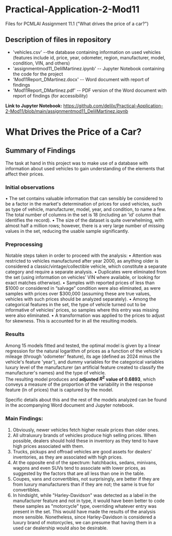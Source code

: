 # Practical-Application-2-Mod11
Files for PCMLAI  Assignment 11.1 ("What drives the price of a car?")

## Description of files in repository
* 'vehicles.csv' --the database containing information on used vehicles (features include id, price, year, odometer, region, manufacturer, model, condition, VIN, and others)
* 'assignmentmod11_DelilMartinez.ipynb' -- Jupyter Notebook containing the code for the project
* 'Mod11Report_DMartinez.docx' -- Word document with report of findings
* 'Mod11Report_DMartinez.pdf' -- PDF version of the Word document with report of findings (for accessibility)

**Link to Jupyter Notebook:** https://github.com/delilx/Practical-Application-2-Mod11/blob/main/assignmentmod11_DelilMartinez.ipynb 


# What Drives the Price of a Car?

## Summary of Findings
The task at hand in this project was to make use of a database with information about used vehicles to gain understanding of the elements that affect their prices. 

### Initial observations
•	The set contains valuable information that can sensibly be considered to be a factor in the market's determination of prices for used vehicles, such as type of vehicle, manufacturer, model, year, and condition, to name a few. The total number of columns in the set is 18 (including an 'id' column that identifies the record).
•	The size of the dataset is quite overwhelming, with almost half a million rows; however, there is a very large number of missing values in the set, reducing the usable sample significantly.

### Preprocessing
Notable steps taken in order to proceed with the analysis:
•	Attention was restricted to vehicles manufactured after year 2000, as anything older is considered a classic/vintage/collectible vehicle, which constitute a separate category and require a separate analysis.
•	Duplicates were eliminated from the set (using information on vehicles’ VIN where available, or looking for exact matches otherwise).
•	Samples with reported prices of less than $1000 or considered in “salvage” condition were also eliminated, as were samples with prices over $300,000 (assuming these are true values, vehicles with such prices should be analyzed separately).
•	Among the categorical features in the set, the type of vehicle turned out to be informative of vehicles’ prices, so samples where this entry was missing were also eliminated.
•	A transformation was applied to the prices to adjust for skewness. This is accounted for in all the resulting models.

### Results
Among 15 models fitted and tested, the optimal model is given by a linear regression for the natural logarithm of prices as a function of the vehicle's mileage (through 'odometer' feature), its age (defined as 2024 minus the vehicle's feature 'year'), and 
dummy variables for the categorical variables luxury level of the manufacturer (an artificial feature created to classify the manufacturer's names) and the type of vehicle.  
The resulting model produces and **adjusted $R^2$ value of 0.6893**, which conveys a measure of the proportion of the variability in the response feature (ln of prices) that is captured by the model.

Specific details about this and the rest of the models analyzed can be found in the accompanying Word document and Jupyter notebook.


### Main Findings:
1.	Obviously, newer vehicles fetch higher resale prices than older ones.
2.	All ultraluxury brands of vehicles produce high selling prices. When possible, dealers should hold these in inventory as they tend to have high prices associated with them.
3.	Trucks, pickups and offroad vehicles are good assets for dealers’ inventories, as they are associated with high prices.
4.	At the opposite end of the spectrum: hatchbacks, sedans, minivans,  wagons and even SUVs tend to associate with lower prices, as suggested by the factors that are all less than one in the table.
5.	Coupes, vans and convertibles, not surprisingly, are better if they are from luxury manufacturers than if they are not; the same is true for convertibles.
6.	In hindsight, while "Harley-Davidson" was detected as a label in the manufacturer feature and not in type, it would have been better to code these samples as "motorcycle" type, overriding whatever entry was present in the set. This would have made the results of the analysis more sensible. Nonetheless, since Harley-Davidson is considered a luxury brand of motorcycles, we can presume that having them in a used car dealership would also be desirable. 

